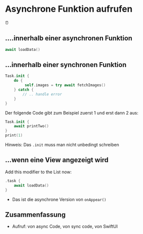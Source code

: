# Asynchrone Funktion aufrufen
⏰
 
## ….innerhalb einer asynchronen Funktion

```swift
await loadData()
```

## …innerhalb einer synchronen Funktion

```swift
Task.init {
	do {
		 self.images = try await fetchImages()
    } catch {
    	// .. handle error
    }
}
```

Der folgende Code gibt zum Beispiel zuerst 1 und erst dann 2 aus:

```swift
Task.init {
	await printTwo()
}
print(1)
```

Hinweis: Das `.init` muss man nicht unbedingt schreiben

## …wenn eine View angezeigt wird

Add this modifier to the List now:

```swift
.task {
    await loadData()
}
```

- Das ist die asynchrone Version von `onAppear()`


## Zusammenfassung
- Aufruf: von async Code, von sync code, von SwiftUI
